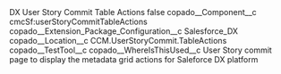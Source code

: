 <?xml version="1.0" encoding="UTF-8"?>
<CustomMetadata xmlns="http://soap.sforce.com/2006/04/metadata" xmlns:xsi="http://www.w3.org/2001/XMLSchema-instance" xmlns:xsd="http://www.w3.org/2001/XMLSchema">
    <label>DX User Story Commit Table Actions</label>
    <protected>false</protected>
    <values>
        <field>copado__Component__c</field>
        <value xsi:type="xsd:string">cmcSf:userStoryCommitTableActions</value>
    </values>
    <values>
        <field>copado__Extension_Package_Configuration__c</field>
        <value xsi:type="xsd:string">Salesforce_DX</value>
    </values>
    <values>
        <field>copado__Location__c</field>
        <value xsi:type="xsd:string">CCM.UserStoryCommit.TableActions</value>
    </values>
    <values>
        <field>copado__TestTool__c</field>
        <value xsi:nil="true"/>
    </values>
    <values>
        <field>copado__WhereIsThisUsed__c</field>
        <value xsi:type="xsd:string">User Story commit page to display the metadata grid actions for Saleforce DX platform</value>
    </values>
</CustomMetadata>
